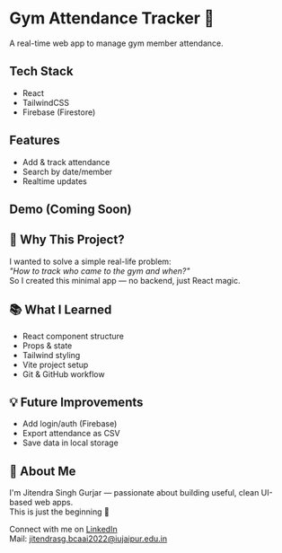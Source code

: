 # Gym Attendance Tracker 💪

A real-time web app to manage gym member attendance.

## Tech Stack
- React
- TailwindCSS
- Firebase (Firestore)

## Features
- Add & track attendance
- Search by date/member
- Realtime updates

## Demo (Coming Soon)


## 🤔 Why This Project?
I wanted to solve a simple real-life problem:  
_"How to track who came to the gym and when?"_  
So I created this minimal app — no backend, just React magic.

## 📚 What I Learned
- React component structure
- Props & state
- Tailwind styling
- Vite project setup
- Git & GitHub workflow

## 💡 Future Improvements
- Add login/auth (Firebase)
- Export attendance as CSV
- Save data in local storage

## 🙋 About Me
I'm Jitendra Singh Gurjar — passionate about building useful, clean UI-based web apps.  
This is just the beginning 🚀

Connect with me on [LinkedIn](https://linkedin.com/in/your-link)  
Mail: jitendrasg.bcaai2022@iujaipur.edu.in

